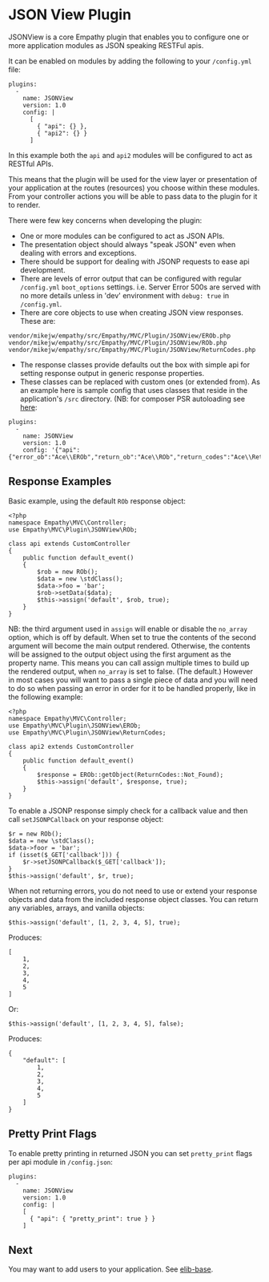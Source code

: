 

JSON View Plugin
===

JSONView is a core Empathy plugin that enables you to configure
one or more application modules as JSON speaking RESTFul apis.

It can be enabled on modules by adding the following to your 
`/config.yml` file:

<pre><code class="lang-yml">plugins:
  - 
    name: JSONView
    version: 1.0
    config: |
      [
        { "api": {} },
        { "api2": {} } 
      ]
</code></pre>


In this example both the `api` and `api2` modules will be 
configured to act as RESTful APIs.

This means that the plugin will be used for the view layer or 
presentation of your application at the routes (resources) you choose
within these modules.  From your controller actions
you will be able to pass data to the plugin for it to render.

There were few key concerns when developing the plugin:

* One or more modules can be configured to act as JSON APIs.
* The presentation object should always "speak JSON" even
  when dealing with errors and exceptions.
* There should be support for dealing with JSONP requests
  to ease api development.
* There are levels of error output that can be configured
  with regular `/config.yml` `boot_options` settings.
  i.e. Server Error 500s are served with no more details
  unless in 'dev' environment with `debug: true` in `/config.yml`.
* There are core objects to use when creating JSON view responses. These are:

<pre><code class="lang-vim">vendor/mikejw/empathy/src/Empathy/MVC/Plugin/JSONView/EROb.php
vendor/mikejw/empathy/src/Empathy/MVC/Plugin/JSONView/ROb.php
vendor/mikejw/empathy/src/Empathy/MVC/Plugin/JSONView/ReturnCodes.php
</code></pre>

* The response classes provide defaults out the box with simple
  api for setting response output in generic response properties.
* These classes can be replaced with custom ones (or extended from). 
  As an example here is sample
  config that uses classes that reside in the application's `/src` directory.
  (NB: for composer PSR autoloading see [here](https://getcomposer.org/doc/04-schema.md#autoload):

<pre><code class="lang-yml">plugins:
  -
    name: JSONView
    version: 1.0
    config: '{"api": {"error_ob":"Ace\\EROb","return_ob":"Ace\\ROb","return_codes":"Ace\\ReturnCodes"}}'
</code></pre>


Response Examples
---

Basic example, using the default `ROb` response
object:

<pre><code class="lang-php">&lt;?php
namespace Empathy\MVC\Controller;
use Empathy\MVC\Plugin\JSONView\ROb;

class api extends CustomController
{
    public function default_event()
    {
        $rob = new ROb();
        $data = new \stdClass();
        $data->foo = 'bar';
        $rob->setData($data);
        $this->assign('default', $rob, true);
    }
}
</code></pre>

NB: the third argument used in `assign` will enable or disable
the `no_array` option, which is off by default. When set to
true the contents of the second argument will become the main
output rendered. Otherwise, the contents will be assigned to 
the output object using the first argument as the property name.
This means you can call assign multiple times to build up the 
rendered output, when `no_array` is set to false. (The default.)
However in most cases you will want to pass a single piece of data 
and you will need to do so when passing an error in order for it
to be handled properly, like in the following example:

<pre><code class="lang-php">&lt;?php
namespace Empathy\MVC\Controller;
use Empathy\MVC\Plugin\JSONView\EROb;
use Empathy\MVC\Plugin\JSONView\ReturnCodes;

class api2 extends CustomController
{
    public function default_event()
    { 
        $response = EROb::getObject(ReturnCodes::Not_Found);
        $this->assign('default', $response, true);
    }
}
</code></pre>

To enable a JSONP response simply check for a callback value
and then call `setJSONPCallback` on your response object:

<pre><code class="lang-php">$r = new ROb();
$data = new \stdClass();
$data->foor = 'bar';
if (isset($_GET['callback'])) {
    $r->setJSONPCallback($_GET['callback']);
}
$this->assign('default', $r, true);
</code></pre>

When not returning errors, you do not need to use or extend 
your response objects and data from the included response object
classes.  You can return any variables, arrays, and vanilla objects:

<pre><code class="lang-php">$this->assign('default', [1, 2, 3, 4, 5], true);</code></pre>

Produces:

<pre><code class="lang-json">[
    1,
    2,
    3,
    4,
    5
]
</code></pre>

Or:

<pre><code class="lang-php">$this->assign('default', [1, 2, 3, 4, 5], false);</code></pre>

Produces:

<pre><code class="lang-json">{
    "default": [
        1,
        2,
        3,
        4,
        5
    ]
}
</code></pre>

Pretty Print Flags
---

To enable pretty printing in returned JSON you can
set `pretty_print` flags per api module in `/config.json`:

<pre><code class="lang-yml">plugins:
  -
    name: JSONView
    version: 1.0
    config: |
    [
      { "api": { "pretty_print": true } }
    ]
</code></pre>

Next
---
You may want to add users to your application. See [elib-base](https://github.com/mikejw/elib-base).
